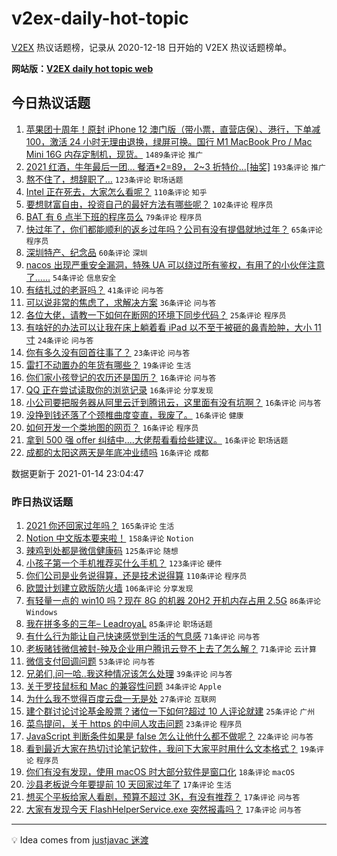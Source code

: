 # v2ex-daily-hot-topic

[V2EX](https://www.v2ex.com/) 热议话题榜，记录从 2020-12-18 日开始的 V2EX 热议话题榜单。

**网站版：[V2EX daily hot topic web](https://realleonardo.github.io/v2ex-daily-hot-topic-web/)**

## 今日热议话题

<!-- TODAY BEGIN -->

1. [苹果团十周年！原封 iPhone 12 澳门版（带小票，直营店保）、港行，下单减 100，激活 24 小时无理由退换，绿屏可换。国行 M1 MacBook Pro / Mac Mini 16G 内存定制机，现货。](https://www.v2ex.com/t/744798) `1489条评论` `推广`
1. [2021 红酒，牛年最后一团... 餐酒*2=89， 2~3 折特价...[抽奖]](https://www.v2ex.com/t/744901) `193条评论` `推广`
1. [熬不住了，想辞职了…](https://www.v2ex.com/t/744757) `123条评论` `职场话题`
1. [Intel 正在死去，大家怎么看呢？](https://www.v2ex.com/t/744868) `110条评论` `知乎`
1. [要想财富自由，投资自己的最好方法有哪些呢？](https://www.v2ex.com/t/744831) `102条评论` `程序员`
1. [BAT 有 6 点半下班的程序员么](https://www.v2ex.com/t/744870) `79条评论` `程序员`
1. [快过年了，你们都能顺利的返乡过年吗？公司有没有提倡就地过年？](https://www.v2ex.com/t/744940) `65条评论` `程序员`
1. [深圳特产、纪念品](https://www.v2ex.com/t/744758) `60条评论` `深圳`
1. [nacos 出现严重安全漏洞，特殊 UA 可以绕过所有鉴权，有用了的小伙伴注意了……](https://www.v2ex.com/t/744865) `54条评论` `信息安全`
1. [有结扎过的老哥吗？](https://www.v2ex.com/t/744763) `41条评论` `问与答`
1. [可以说非常的焦虑了，求解决方案](https://www.v2ex.com/t/744971) `36条评论` `问与答`
1. [各位大佬，请教一下如何在断网的环境下同步代码？](https://www.v2ex.com/t/745005) `25条评论` `程序员`
1. [有啥好的办法可以让我在床上躺着看 iPad 以不至于被砸的鼻青脸肿，大小 11 寸](https://www.v2ex.com/t/744954) `24条评论` `问与答`
1. [你有多久没有回首往事了？](https://www.v2ex.com/t/744899) `23条评论` `问与答`
1. [雷打不动置办的年货有哪些？](https://www.v2ex.com/t/744898) `19条评论` `生活`
1. [你们家小孩登记的农历还是国历？](https://www.v2ex.com/t/745047) `16条评论` `问与答`
1. [QQ 正在尝试读取你的浏览记录](https://www.v2ex.com/t/745030) `16条评论` `分享发现`
1. [小公司要把服务器从阿里云迁到腾讯云，这里面有没有坑啊？](https://www.v2ex.com/t/744973) `16条评论` `问与答`
1. [没挣到钱还落了个颈椎曲度变直，我废了。](https://www.v2ex.com/t/744886) `16条评论` `健康`
1. [如何开发一个类地图的网页？](https://www.v2ex.com/t/744795) `16条评论` `程序员`
1. [拿到 500 强 offer 纠结中....大佬帮看看给些建议。](https://www.v2ex.com/t/744781) `16条评论` `职场话题`
1. [成都的太阳这两天是年底冲业绩吗](https://www.v2ex.com/t/744769) `16条评论` `成都`

数据更新于 2021-01-14 23:04:47

<!-- TODAY END -->

### 昨日热议话题

<!-- YESTERDAY BEGIN -->

1. [2021 你还回家过年吗？](https://www.v2ex.com/t/744401) `165条评论` `生活`
1. [Notion 中文版本要来啦！](https://www.v2ex.com/t/744395) `158条评论` `Notion`
1. [辣鸡到处都是微信健康码](https://www.v2ex.com/t/744459) `125条评论` `随想`
1. [小孩子第一个手机推荐买什么手机？](https://www.v2ex.com/t/744518) `123条评论` `硬件`
1. [你们公司是业务说得算，还是技术说得算](https://www.v2ex.com/t/744478) `110条评论` `程序员`
1. [欧盟计划建立欧版防火墙](https://www.v2ex.com/t/744499) `106条评论` `分享发现`
1. [有轻量一点的 win10 吗？现在 8G 的机器 20H2 开机内存占用 2.5G](https://www.v2ex.com/t/744420) `86条评论` `Windows`
1. [我在拼多多的三年– LeadroyaL](https://www.v2ex.com/t/744595) `85条评论` `职场话题`
1. [有什么行为能让自己快速感觉到生活的气息感](https://www.v2ex.com/t/744509) `71条评论` `问与答`
1. [老板赌钱微信被封-殃及企业用户腾讯云登不上去了怎么解？](https://www.v2ex.com/t/744512) `71条评论` `云计算`
1. [微信支付回调问题](https://www.v2ex.com/t/744479) `53条评论` `问与答`
1. [兄弟们,问一哈..我这种情况该怎么处理](https://www.v2ex.com/t/744676) `39条评论` `问与答`
1. [关于罗技鼠标和 Mac 的兼容性问题](https://www.v2ex.com/t/744497) `34条评论` `Apple`
1. [为什么我不觉得百度云盘一无是处](https://www.v2ex.com/t/744715) `27条评论` `互联网`
1. [建个群讨论讨论基金股票？诸位一下如何?超过 10 人评论就建](https://www.v2ex.com/t/744652) `25条评论` `广州`
1. [菜鸟提问，关于 https 的中间人攻击问题](https://www.v2ex.com/t/744664) `23条评论` `程序员`
1. [JavaScript 判断条件如果是 false 怎么让他什么都不做呢？](https://www.v2ex.com/t/744452) `22条评论` `问与答`
1. [看到最近大家在热切讨论笔记软件，我问下大家平时用什么文本格式？](https://www.v2ex.com/t/744414) `19条评论` `程序员`
1. [你们有没有发现，使用 macOS 时大部分软件是窗口化](https://www.v2ex.com/t/744626) `18条评论` `macOS`
1. [沙县老板说今年要提前 10 天回家过年了](https://www.v2ex.com/t/744621) `17条评论` `生活`
1. [想买个平板给家人看剧，预算不超过 3K，有没有推荐？](https://www.v2ex.com/t/744597) `17条评论` `问与答`
1. [大家有发现今天 FlashHelperService.exe 突然报毒吗？](https://www.v2ex.com/t/744416) `17条评论` `问与答`

<!-- YESTERDAY END -->

---

💡 Idea comes from [justjavac 迷渡](https://github.com/justjavac/)
